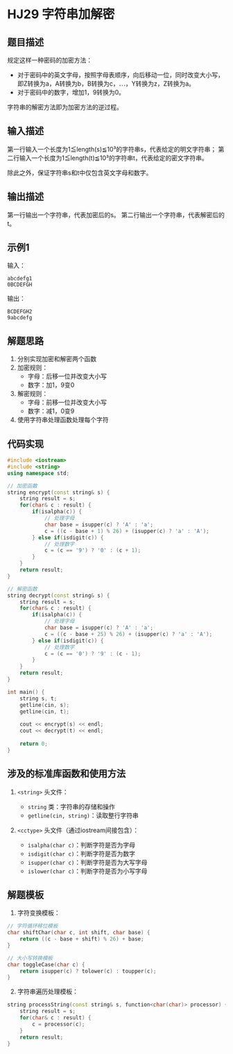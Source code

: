 # HJ29 字符串加解密

## 题目描述
规定这样一种密码的加密方法：
- 对于密码中的英文字母，按照字母表顺序，向后移动一位，同时改变大小写，即Z转换为a，A转换为b，B转换为c，⋯，Y转换为z，Z转换为a。
- 对于密码中的数字，增加1，9转换为0。

字符串的解密方法即为加密方法的逆过程。

## 输入描述
第一行输入一个长度为1≦length(s)≦10³的字符串s，代表给定的明文字符串；
第二行输入一个长度为1≦length(t)≦10³的字符串t，代表给定的密文字符串。

除此之外，保证字符串s和t中仅包含英文字母和数字。

## 输出描述
第一行输出一个字符串，代表加密后的s。
第二行输出一个字符串，代表解密后的t。

## 示例1
输入：
```
abcdefg1
0BCDEFGH
```

输出：
```
BCDEFGH2
9abcdefg
```

## 解题思路
1. 分别实现加密和解密两个函数
2. 加密规则：
   - 字母：后移一位并改变大小写
   - 数字：加1，9变0
3. 解密规则：
   - 字母：前移一位并改变大小写
   - 数字：减1，0变9
4. 使用字符串处理函数处理每个字符

## 代码实现
```cpp
#include <iostream>
#include <string>
using namespace std;

// 加密函数
string encrypt(const string& s) {
    string result = s;
    for(char& c : result) {
        if(isalpha(c)) {
            // 处理字母
            char base = isupper(c) ? 'A' : 'a';
            c = ((c - base + 1) % 26) + (isupper(c) ? 'a' : 'A');
        } else if(isdigit(c)) {
            // 处理数字
            c = (c == '9') ? '0' : (c + 1);
        }
    }
    return result;
}

// 解密函数
string decrypt(const string& s) {
    string result = s;
    for(char& c : result) {
        if(isalpha(c)) {
            // 处理字母
            char base = isupper(c) ? 'A' : 'a';
            c = ((c - base + 25) % 26) + (isupper(c) ? 'a' : 'A');
        } else if(isdigit(c)) {
            // 处理数字
            c = (c == '0') ? '9' : (c - 1);
        }
    }
    return result;
}

int main() {
    string s, t;
    getline(cin, s);
    getline(cin, t);
    
    cout << encrypt(s) << endl;
    cout << decrypt(t) << endl;
    
    return 0;
}
```

## 涉及的标准库函数和使用方法
1. `<string>` 头文件：
   - `string` 类：字符串的存储和操作
   - `getline(cin, string)`：读取整行字符串

2. `<cctype>` 头文件（通过iostream间接包含）：
   - `isalpha(char c)`：判断字符是否为字母
   - `isdigit(char c)`：判断字符是否为数字
   - `isupper(char c)`：判断字符是否为大写字母
   - `islower(char c)`：判断字符是否为小写字母

## 解题模板
1. 字符变换模板：
```cpp
// 字符循环移位模板
char shiftChar(char c, int shift, char base) {
    return ((c - base + shift) % 26) + base;
}

// 大小写转换模板
char toggleCase(char c) {
    return isupper(c) ? tolower(c) : toupper(c);
}
```

2. 字符串遍历处理模板：
```cpp
string processString(const string& s, function<char(char)> processor) {
    string result = s;
    for(char& c : result) {
        c = processor(c);
    }
    return result;
}
```